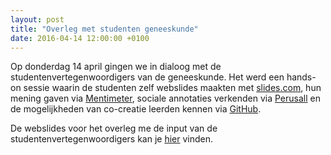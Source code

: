 ```yaml
---
layout: post
title: "Overleg met studenten geneeskunde"
date: 2016-04-14 12:00:00 +0100
---
```

Op donderdag 14 april gingen we in dialoog met de studentenvertegenwoordigers van de geneeskunde. 
Het werd een hands-on sessie waarin de studenten zelf webslides maakten met [slides.com](https://slides.com/), 
hun mening gaven via [Mentimeter](https://www.mentimeter.com/), sociale annotaties verkenden via [Perusall](https://perusall.com/) 
en de mogelijkheden van co-creatie leerden kennen via [GitHub](https://github.com/RubenVerborgh/WebFundamentals).

De webslides voor het overleg me de input van de studentenvertegenwoordigers kan je [hier](http://slides.com/openwebslides/geneeskunde#/) vinden.